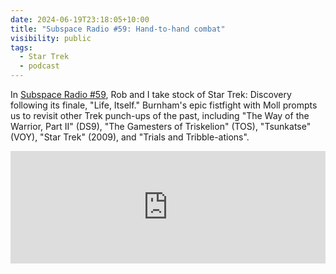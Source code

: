 ```yaml
---
date: 2024-06-19T23:18:05+10:00
title: "Subspace Radio #59: Hand-to-hand combat"
visibility: public
tags:
  - Star Trek
  - podcast
---
```


In [Subspace Radio #59](https://www.subspace.fm/episodes/episode-59-hand-to-hand-combat-dis-5x10-life-itself), Rob and I take stock of Star Trek: Discovery following its finale, "Life, Itself." Burnham's epic fistfight with Moll prompts us to revisit other Trek punch-ups of the past, including "The Way of the Warrior, Part II" (DS9), "The Gamesters of Triskelion" (TOS), "Tsunkatse" (VOY), "Star Trek" (2009), and "Trials and Tribble-ations".

<iframe width="100%" height="180" frameborder="no" scrolling="no" seamless="" src="https://share.transistor.fm/e/0b3e684c"></iframe>

